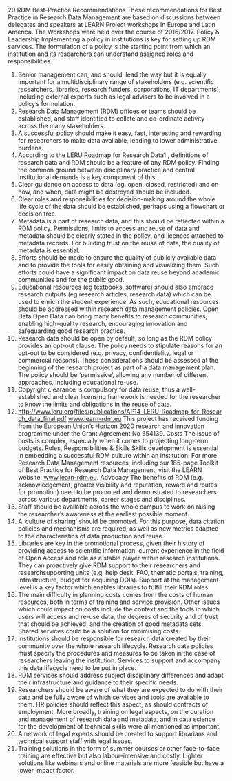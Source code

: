 20 RDM Best-Practice Recommendations
These recommendations for Best Practice in Research Data Management are based on
discussions between delegates and speakers at LEARN Project workshops in Europe and Latin
America. The Workshops were held over the course of 2016/2017.
Policy & Leadership
Implementing a policy in institutions is key for setting up RDM services. The formulation of a
policy is the starting point from which an institution and its researchers can understand assigned
roles and responsibilities.
1. Senior management can, and should, lead the way but it is equally important for a
multidisciplinary range of stakeholders (e.g. scientific researchers, libraries, research funders,
corporations, IT departments), including external experts such as legal advisers to be involved
in a policy’s formulation.
2. Research Data Management (RDM) offices or teams should be established, and staff identified
to collate and co-ordinate activity across the many stakeholders.
3. A successful policy should make it easy, fast, interesting and rewarding for researchers to make
data available, leading to lower administrative burdens.
4. According to the LERU Roadmap for Research Data1
, definitions of research data and RDM
should be a feature of any RDM policy. Finding the common ground between disciplinary
practice and central institutional demands is a key component of this.
5. Clear guidance on access to data (eg. open, closed, restricted) and on how, and when, data
might be destroyed should be included.
6. Clear roles and responsibilities for decision-making around the whole life cycle of the data
should be established, perhaps using a flowchart or decision tree.
7. Metadata is a part of research data, and this should be reflected within a RDM policy.
Permissions, limits to access and reuse of data and metadata should be clearly stated in the
policy, and licences attached to metadata records. For building trust on the reuse of data, the
quality of metadata is essential.
8. Efforts should be made to ensure the quality of publicly available data and to provide the tools
for easily obtaining and visualizing them. Such efforts could have a significant impact on data
reuse beyond academic communities and for the public good.
9. Educational resources (eg textbooks, software) should also embrace research outputs (eg
research articles, research data) which can be used to enrich the student experience. As such,
educational resources should be addressed within research data management policies.
Open Data
Open Data can bring many benefits to research communities, enabling high-quality research,
encouraging innovation and safeguarding good research practice.
10. Research data should be open by default, so long as the RDM policy provides an opt-out clause.
The policy needs to stipulate reasons for an opt-out to be considered (e.g. privacy, confidentiality,
legal or commercial reasons). These considerations should be assessed at the beginning of the
research project as part of a data management plan. The policy should be ‘permissive’, allowing
any number of different approaches, including educational re-use.
11. Copyright clearance is compulsory for data reuse, thus a well-established and clear licensing
framework is needed for the researcher to know the limits and obligations in the reuse of data.
1. http://www.leru.org/files/publications/AP14_LERU_Roadmap_for_Research_data_final.pdf
www.learn-rdm.eu
This project has received funding from the European Union’s Horizon 2020 research and innovation programme under the Grant Agreement No 654139.
Costs
The issue of costs is complex, especially when it comes to projecting long-term budgets.
Roles, Responsibilities & Skills
Skills development is essential in embedding a successful RDM culture within an institution.
For more Research Data Management resources, including our 185-page Toolkit of Best Practice
for Research Data Management, visit the LEARN website: www.learn-rdm.eu.
Advocacy
The benefits of RDM (e.g. acknowledgement, greater visibility and reputation, reward and routes
for promotion) need to be promoted and demonstrated to researchers across various departments,
career stages and disciplines.
12. Staff should be available across the whole campus to work on raising the researcher’s
awareness at the earliest possible moment.
13. A ‘culture of sharing’ should be promoted. For this purpose, data citation policies and
mechanisms are required, as well as new metrics adapted to the characteristics of data
production and reuse.
14. Libraries are key in the promotional process, given their history of providing access to scientific
information, current experience in the field of Open Access and role as a stable player within
research institutions. They can proactively give RDM support to their researchers and researchsupporting
units (e.g. help desk, FAQ, thematic portals, training, infrastructure, budget for
acquiring DOIs). Support at the management level is a key factor which enables libraries to
fulfill their RDM roles.
15. The main difficulty in planning costs comes from the costs of human resources, both in terms
of training and service provision. Other issues which could impact on costs include the context
and the tools in which users will access and re-use data, the degrees of security and of trust that
should be achieved, and the creation of good metadata sets. Shared services could be a solution
for minimising costs.
16. Institutions should be responsible for research data created by their community over the whole
research lifecycle. Research data policies must specify the procedures and measures to be taken
in the case of researchers leaving the institution. Services to support and accompany this data
lifecycle need to be put in place.
17. RDM services should address subject disciplinary differences and adapt their infrastructure and
guidance to their specific needs.
18. Researchers should be aware of what they are expected to do with their data and be fully
aware of which services and tools are available to them. HR policies should reflect this aspect,
as should contracts of employment. More broadly, training on legal aspects, on the curation
and management of research data and metadata, and in data science for the development of
technical skills were all mentioned as important.
19. A network of legal experts should be created to support librarians and technical support staff
with legal issues.
20. Training solutions in the form of summer courses or other face-to-face training are effective but
also labour-intensive and costly. Lighter solutions like webinars and online materials are more
feasible but have a lower impact factor.
